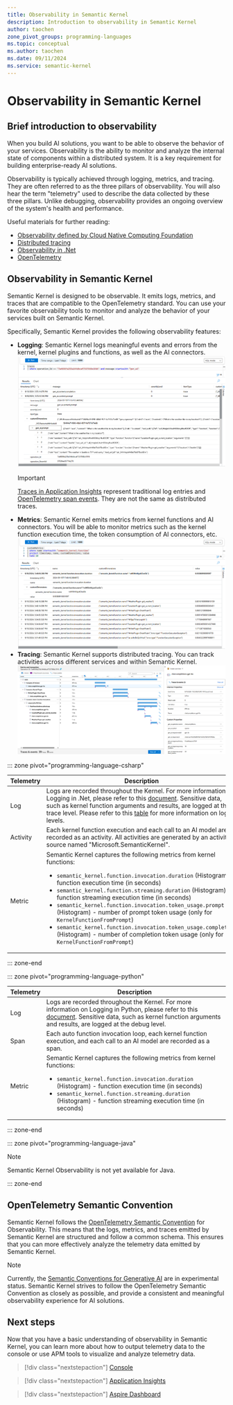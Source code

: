 ```yaml
---
title: Observability in Semantic Kernel
description: Introduction to observability in Semantic Kernel
author: taochen
zone_pivot_groups: programming-languages
ms.topic: conceptual
ms.author: taochen
ms.date: 09/11/2024
ms.service: semantic-kernel
---
```


# Observability in Semantic Kernel

## Brief introduction to observability

When you build AI solutions, you want to be able to observe the behavior of your services. Observability is the ability to monitor and analyze the internal state of components within a distributed system. It is a key requirement for building enterprise-ready AI solutions.

Observability is typically achieved through logging, metrics, and tracing. They are often referred to as the three pillars of observability. You will also hear the term "telemetry" used to describe the data collected by these three pillars. Unlike debugging, observability provides an ongoing overview of the system's health and performance.

Useful materials for further reading:

- [Observability defined by Cloud Native Computing Foundation](https://glossary.cncf.io/observability/)
- [Distributed tracing](https://learn.microsoft.com/dotnet/core/diagnostics/distributed-tracing)
- [Observability in .Net](https://learn.microsoft.com/dotnet/core/diagnostics/observability-with-otel)
- [OpenTelemetry](https://opentelemetry.io/docs/what-is-opentelemetry/)

## Observability in Semantic Kernel

Semantic Kernel is designed to be observable. It emits logs, metrics, and traces that are compatible to the OpenTelemetry standard. You can use your favorite observability tools to monitor and analyze the behavior of your services built on Semantic Kernel.

Specifically, Semantic Kernel provides the following observability features:

- **Logging**: Semantic Kernel logs meaningful events and errors from the kernel, kernel plugins and functions, as well as the AI connectors.
    ![Logs and events](../../media/telemetry-log-events-overview-app-insights.png)
    > [!IMPORTANT]
    > [Traces in Application Insights](https://learn.microsoft.com/azure/azure-monitor/app/data-model-complete#trace) represent traditional log entries and [OpenTelemetry span events](https://opentelemetry.io/docs/concepts/signals/traces/#span-events). They are not the same as distributed traces.
- **Metrics**: Semantic Kernel emits metrics from kernel functions and AI connectors. You will be able to monitor metrics such as the kernel function execution time, the token consumption of AI connectors, etc.
    ![Metrics](../../media/telemetry-metrics-overview-app-insights.png)
- **Tracing**: Semantic Kernel supports distributed tracing. You can track activities across different services and within Semantic Kernel.
    ![Complete end-to-end transaction of a request](../../media/telemetry-trace-overview-app-insights.png)


::: zone pivot="programming-language-csharp"

| Telemetry | Description                           |
|-----------|---------------------------------------|
| Log       | Logs are recorded throughout the Kernel. For more information on Logging in .Net, please refer to this [document](https://learn.microsoft.com/dotnet/core/extensions/logging). Sensitive data, such as kernel function arguments and results, are logged at the trace level. Please refer to this [table](https://learn.microsoft.com/dotnet/core/extensions/logging?tabs=command-line#log-level) for more information on log levels. |
| Activity  | Each kernel function execution and each call to an AI model are recorded as an activity. All activities are generated by an activity source named "Microsoft.SemanticKernel". |
| Metric    | Semantic Kernel captures the following metrics from kernel functions:<ul><li>`semantic_kernel.function.invocation.duration` (Histogram) - function execution time (in seconds)</li><li>`semantic_kernel.function.streaming.duration` (Histogram) - function streaming execution time (in seconds)</li><li>`semantic_kernel.function.invocation.token_usage.prompt` (Histogram) - number of prompt token usage (only for `KernelFunctionFromPrompt`)</li><li>`semantic_kernel.function.invocation.token_usage.completion` (Histogram) - number of completion token usage (only for `KernelFunctionFromPrompt`)</li>  |

::: zone-end

::: zone pivot="programming-language-python"

| Telemetry | Description                           |
|-----------|---------------------------------------|
| Log       | Logs are recorded throughout the Kernel. For more information on Logging in Python, please refer to this [document](https://docs.python.org/3/howto/logging.html). Sensitive data, such as kernel function arguments and results, are logged at the debug level.|
| Span  | Each auto function invocation loop, each kernel function execution, and each call to an AI model are recorded as a span. |
| Metric    | Semantic Kernel captures the following metrics from kernel functions:<ul><li>`semantic_kernel.function.invocation.duration` (Histogram) - function execution time (in seconds)</li><li>`semantic_kernel.function.streaming.duration` (Histogram) - function streaming execution time (in seconds)</li> |

::: zone-end

::: zone pivot="programming-language-java"

> [!NOTE]
> Semantic Kernel Observability is not yet available for Java.

::: zone-end


## OpenTelemetry Semantic Convention

Semantic Kernel follows the [OpenTelemetry Semantic Convention](https://opentelemetry.io/docs/concepts/semantic-conventions/) for Observability. This means that the logs, metrics, and traces emitted by Semantic Kernel are structured and follow a common schema. This ensures that you can more effectively analyze the telemetry data emitted by Semantic Kernel.

> [!Note]
> Currently, the [Semantic Conventions for Generative AI](https://github.com/open-telemetry/semantic-conventions/blob/main/docs/gen-ai/README.md) are in experimental status. Semantic Kernel strives to follow the OpenTelemetry Semantic Convention as closely as possible, and provide a consistent and meaningful observability experience for AI solutions.

## Next steps

Now that you have a basic understanding of observability in Semantic Kernel, you can learn more about how to output telemetry data to the console or use APM tools to visualize and analyze telemetry data.

> [!div class="nextstepaction"]
> [Console](telemetry-with-console.md)

> [!div class="nextstepaction"]
> [Application Insights](telemetry-with-app-insights.md)

> [!div class="nextstepaction"]
> [Aspire Dashboard](telemetry-with-aspire-dashboard.md)
